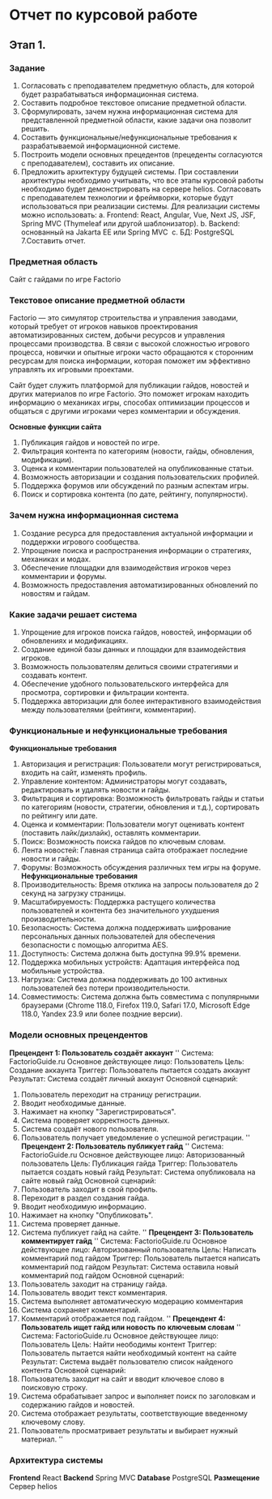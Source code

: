 # Отчет по курсовой работе
## Этап 1.
### Задание
1. Согласовать с преподавателем предметную область, для которой будет разрабатываться информационная система.
2. Составить подробное текстовое описание предметной области.
3. Сформулировать, зачем нужна информационная система для представленной предметной области, какие задачи она позволит решить.
4. Составить функциональные/нефункциональные требования к разрабатываемой информационной системе.
5. Построить модели основных прецедентов (прецеденты согласуются с преподавателем), составить их описание.
6. Предложить архитектуру будущей системы. При составлении архитектуры необходимо учитывать, что все этапы курсовой работы необходимо будет демонстрировать на сервере helios. Согласовать с преподавателем технологии и фреймворки, которые будут использоваться при реализации системы. Для реализации системы можно использовать:
    a. Frontend: React, Angular, Vue, Next JS, JSF, Spring MVC (Thymeleaf или другой шаблонизатор).
    b. Backend: основанный на Jakarta EE или Spring MVC
​​​    ​​​c. БД: PostgreSQL
7.Составить отчет.
### Предметная область
Сайт с гайдами по игре Factorio
### Текстовое описание предметной области
Factorio — это симулятор строительства и управления заводами, который требует от игроков навыков проектирования автоматизированных систем, добычи ресурсов и управления процессами производства. В связи с высокой сложностью игрового процесса, новички и опытные игроки часто обращаются к сторонним ресурсам для поиска информации, которая поможет им эффективно управлять их игровыми проектами.

Сайт будет служить платформой для публикации гайдов, новостей и других материалов по игре Factorio. Это поможет игрокам находить информацию о механиках игры, способах оптимизации процессов и общаться с другими игроками через комментарии и обсуждения.

**Основные функции сайта**
1. Публикация гайдов и новостей по игре. 
2. Фильтрация контента по категориям (новости, гайды, обновления, модификации). 
3. Оценка и комментарии пользователей на опубликованные статьи.
4. Возможность авторизации и создания пользовательских профилей.
5. Поддержка форумов или обсуждений по разным аспектам игры.
6. Поиск и сортировка контента (по дате, рейтингу, популярности).
### Зачем нужна информационная система
1. Создание ресурса для предоставления актуальной информации и поддержки игрового сообщества. 
2. Упрощение поиска и распространения информации о стратегиях, механиках и модах.
3. Обеспечение площадки для взаимодействия игроков через комментарии и форумы.
4. Возможность предоставления автоматизированных обновлений по новостям и гайдам.
### Какие задачи решает система
1. Упрощение для игроков поиска гайдов, новостей, информации об обновлениях и модификациях.
2. Создание единой базы данных и площадки для взаимодействия игроков.
3. Возможность пользователям делиться своими стратегиями и создавать контент.
4. Обеспечение удобного пользовательского интерфейса для просмотра, сортировки и фильтрации контента.
5. Поддержка авторизации для более интерактивного взаимодействия между пользователями (рейтинги, комментарии).
### Функциональные и нефункциональные требования
**Функциональные требования**
1. Авторизация и регистрация: Пользователи могут регистрироваться, входить на сайт, изменять профиль.
2. Управление контентом: Администраторы могут создавать, редактировать и удалять новости и гайды.
3. Фильтрация и сортировка: Возможность фильтровать гайды и статьи по категориям (новости, стратегии, обновления и т.д.), сортировать по рейтингу или дате.
4. Оценка и комментарии: Пользователи могут оценивать контент (поставить лайк/дизлайк), оставлять комментарии.
5. Поиск: Возможность поиска гайдов по ключевым словам.
6. Лента новостей: Главная страница сайта отображает последние новости и гайды.
7. Форумы: Возможность обсуждения различных тем игры на форуме.
**Нефункциональные требования**
1. Производительность: Время отклика на запросы пользователя до 2 секунд на загрузку страницы.
2. Масштабируемость: Поддержка растущего количества пользователей и контента без значительного ухудшения производительности.
3. Безопасность: Система должна поддерживать шифрование персональных данных пользователей для обеспечения безопасности с помощью алгоритма AES.
4. Доступность: Система должна быть доступна 99.9% времени.
5. Поддержка мобильных устройств: Адаптация интерфейса под мобильные устройства.
6. Нагрузка: Система должна поддерживать до 100 активных пользователей без потери производительности.
7. Совместимость: Система должна быть совместима с популярными браузерами (Chrome 118.0, Firefox 119.0, Safari 17.0, Microsoft Edge 118.0, Yandex 23.9 или более поздние версии).
### Модели основных прецендентов
**Прецендент 1: Пользователь создаёт аккаунт**
''
Система: FactorioGuide.ru
Основное действующее лицо: Пользователь
Цель: Создание аккаунта
Триггер: Пользователь пытается создать аккаунт
Результат: Система создаёт личный аккаунт
Основной сценарий:
1. Пользователь переходит на страницу регистрации.
2. Вводит необходимые данные.
3. Нажимает на кнопку "Зарегистрироваться".
4. Система проверяет корректность данных.
5. Система создаёт нового пользователя.
6. Пользователь получает уведомление о успешной регистрации.
''
**Прецендент 2: Пользователь публикует гайд**
''
Система: FactorioGuide.ru
Основное действующее лицо: Авторизованный пользователь
Цель: Публикация гайда
Триггер: Пользователь пытается создать новый гайд
Результат: Система опубликовала на сайте новый гайд
Основной сценарий:
1. Пользователь заходит в свой профиль.
2. Переходит в раздел создания гайда.
3. Вводит необходимую информацию.
4. Нажимает на кнопку "Опубликовать".
5. Система проверяет данные.
6. Система публикует гайд на сайте.
''
**Прецендент 3: Пользователь комментирует гайд**
''
Система: FactorioGuide.ru
Основное действующее лицо: Авторизованный пользователь
Цель: Написать комментарий под гайдом
Триггер: Пользователь пытается написать комментарий под гайдом
Результат: Система оставила новый комментарий под гайдом 
Основной сценарий:
1. Пользователь заходит на страницу гайда.
2. Пользователь вводит текст комментария.
3. Система выполняет автоматическую модерацию комментария
4. Система сохраняет комментарий.
5. Комментарий отображается под гайдом.
''
**Прецендент 4: Пользователь ищет гайд или новость по ключевым словам**
''
Система: FactorioGuide.ru
Основное действующее лицо: Пользователь
Цель: Найти неободимы контент
Триггер: Пользователь пытается найти необходимый контент на сайте
Результат: Система выдаёт пользователю список найденого контента 
Основной сценарий:
1. Пользователь заходит на сайт и вводит ключевое слово в поисковую строку.
2. Система обрабатывает запрос и выполняет поиск по заголовкам и содержанию гайдов и новостей.
3. Система отображает результаты, соответствующие введенному ключевому слову.
4. Пользователь просматривает результаты и выбирает нужный материал.
''
### Архитектура системы
**Frontend**
React
**Backend**
Spring MVC
**Database**
PostgreSQL
**Размещение**
Сервер helios
